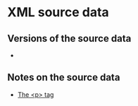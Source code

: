 # XML source data

## Versions of the source data
* []()

## Notes on the source data

* [The \<p\> tag](notes/the_p_tag.md#readme)

